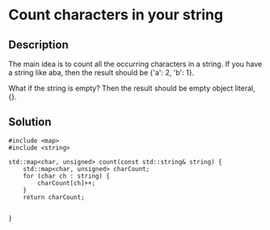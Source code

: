 # Count characters in your string

## Description
The main idea is to count all the occurring characters in a string. If you have a string like aba, then the result should be {'a': 2, 'b': 1}.

What if the string is empty? Then the result should be empty object literal, {}.

## Solution
    #include <map>
    #include <string>
    
    std::map<char, unsigned> count(const std::string& string) {
        std::map<char, unsigned> charCount;
        for (char ch : string) {
            charCount[ch]++;
        }
        return charCount;
    
    
    }
